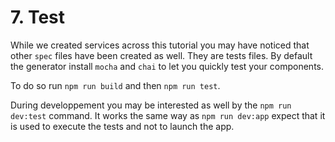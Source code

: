# 7. Test

While we created services across this tutorial you may have noticed that other `spec` files have been created as well. They are tests files. By default the generator install `mocha` and `chai` to let you quickly test your components.

To do so run `npm run build` and then `npm run test`.

During developpement you may be interested as well by the `npm run dev:test` command. It works the same way as `npm run dev:app` expect that it is used to execute the tests and not to launch the app.
